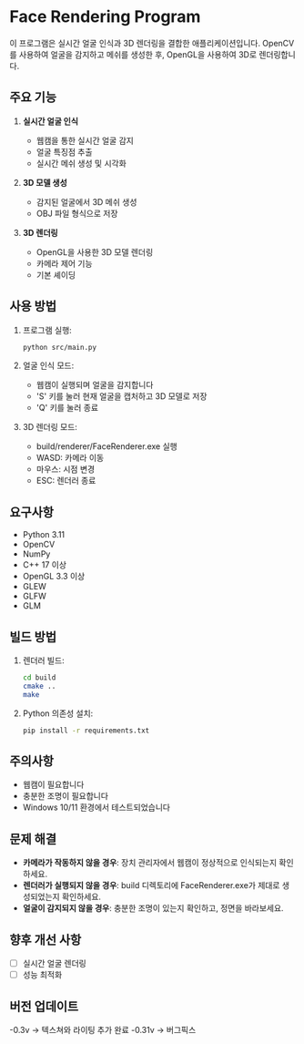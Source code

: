 # Face Rendering Program

이 프로그램은 실시간 얼굴 인식과 3D 렌더링을 결합한 애플리케이션입니다. OpenCV를 사용하여 얼굴을 감지하고 메쉬를 생성한 후, OpenGL을 사용하여 3D로 렌더링합니다.


## 주요 기능
1. **실시간 얼굴 인식**
   - 웹캠을 통한 실시간 얼굴 감지
   - 얼굴 특징점 추출
   - 실시간 메쉬 생성 및 시각화

2. **3D 모델 생성**
   - 감지된 얼굴에서 3D 메쉬 생성
   - OBJ 파일 형식으로 저장

3. **3D 렌더링**
   - OpenGL을 사용한 3D 모델 렌더링
   - 카메라 제어 기능
   - 기본 셰이딩

## 사용 방법
1. 프로그램 실행:
   ```bash
   python src/main.py
   ```

2. 얼굴 인식 모드:
   - 웹캠이 실행되며 얼굴을 감지합니다
   - 'S' 키를 눌러 현재 얼굴을 캡처하고 3D 모델로 저장
   - 'Q' 키를 눌러 종료

3. 3D 렌더링 모드:
   - build/renderer/FaceRenderer.exe 실행
   - WASD: 카메라 이동
   - 마우스: 시점 변경
   - ESC: 렌더러 종료

## 요구사항
- Python 3.11
- OpenCV
- NumPy
- C++ 17 이상
- OpenGL 3.3 이상
- GLEW
- GLFW
- GLM

## 빌드 방법
1. 렌더러 빌드:
   ```bash
   cd build
   cmake ..
   make
   ```

2. Python 의존성 설치:
   ```bash
   pip install -r requirements.txt
   ```

## 주의사항
- 웹캠이 필요합니다
- 충분한 조명이 필요합니다
- Windows 10/11 환경에서 테스트되었습니다

## 문제 해결
- **카메라가 작동하지 않을 경우**: 장치 관리자에서 웹캠이 정상적으로 인식되는지 확인하세요.
- **렌더러가 실행되지 않을 경우**: build 디렉토리에 FaceRenderer.exe가 제대로 생성되었는지 확인하세요.
- **얼굴이 감지되지 않을 경우**: 충분한 조명이 있는지 확인하고, 정면을 바라보세요.


## 향후 개선 사항
- [ ] 실시간 얼굴 렌더링
- [ ] 성능 최적화

## 버전 업데이트
-0.3v -> 텍스쳐와 라이팅 추가 완료
-0.31v -> 버그픽스

